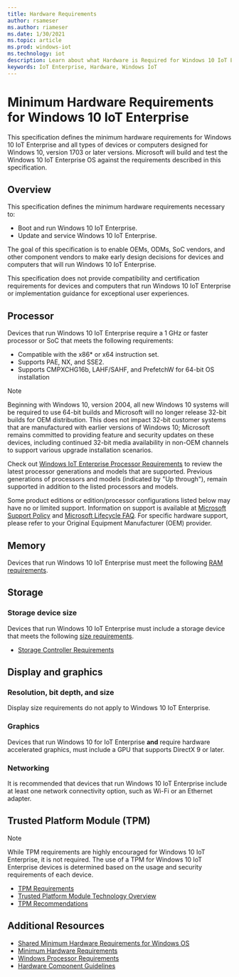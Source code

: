 ```yaml
---
title: Hardware Requirements
author: rsameser
ms.author: riameser
ms.date: 1/30/2021
ms.topic: article
ms.prod: windows-iot
ms.technology: iot
description: Learn about what Hardware is Required for Windows 10 IoT Enterprise.
keywords: IoT Enterprise, Hardware, Windows IoT
---
```


# Minimum Hardware Requirements for Windows 10 IoT Enterprise
This specification defines the minimum hardware requirements for Windows 10 IoT Enterprise and all types of devices or computers designed for Windows 10, version 1703 or later versions. Microsoft will build and test the Windows 10 IoT Enterprise OS against the requirements described in this specification.

## Overview
This specification defines the minimum hardware requirements necessary to:
* Boot and run Windows 10 IoT Enterprise.
* Update and service Windows 10 IoT Enterprise.

The goal of this specification is to enable OEMs, ODMs, SoC vendors, and other component vendors to make early design decisions for devices and computers that will run Windows 10 IoT Enterprise.

This specification does not provide compatibility and certification requirements for devices and computers that run Windows 10 IoT Enterprise or implementation guidance for exceptional user experiences.

## Processor
Devices that run Windows 10 IoT Enterprise require a 1 GHz or faster processor or SoC that meets the following requirements:
* Compatible with the x86* or x64 instruction set.
* Supports PAE, NX, and SSE2.
* Supports CMPXCHG16b, LAHF/SAHF, and PrefetchW for 64-bit OS installation

> [!NOTE]
> Beginning with Windows 10, version 2004, all new Windows 10 systems will be required to use 64-bit builds and Microsoft will no longer release 32-bit builds for OEM distribution. This does not impact 32-bit customer systems that are manufactured with earlier versions of Windows 10; Microsoft remains committed to providing feature and security updates on these devices, including continued 32-bit media availability in non-OEM channels to support various upgrade installation scenarios.

Check out [Windows IoT Enterprise Processor Requirements](https://docs.microsoft.com/windows-hardware/design/minimum/windows-processor-requirements#windows-iot-enterprise--embedded-processors) to review the latest processor generations and models that are supported. Previous generations of processors and models (indicated by "Up through"), remain supported in addition to the listed processors and models.

Some product editions or edition/processor configurations listed below may have no or limited support. Information on support is available at [Microsoft Support Policy](https://support.microsoft.com/lifecycle) and [Microsoft Lifecycle FAQ](https://support.microsoft.com/help/18581). For specific hardware support, please refer to your Original Equipment Manufacturer (OEM) provider.

## Memory
Devices that run Windows 10 IoT Enterprise must meet the following [RAM requirements](https://docs.microsoft.com/windows-hardware/design/minimum/minimum-hardware-requirements-overview#32-memory).

## Storage
### Storage device size
Devices that run Windows 10 IoT Enterprise must include a storage device that meets the following [size requirements](https://docs.microsoft.com/windows-hardware/design/minimum/minimum-hardware-requirements-overview#331-storage-device-size).

* [Storage Controller Requirements](https://docs.microsoft.com/windows-hardware/design/minimum/minimum-hardware-requirements-overview#332-storage-controller)

## Display and graphics
### Resolution, bit depth, and size
Display size requirements do not apply to Windows 10 IoT Enterprise.

### Graphics
Devices that run Windows 10 for IoT Enterprise **and** require hardware accelerated graphics, must include a GPU that supports DirectX 9 or later.

### Networking
It is recommended that devices that run Windows 10 IoT Enterprise include at least one network connectivity option, such as Wi-Fi or an Ethernet adapter.

## Trusted Platform Module (TPM)
> [!NOTE]
> While TPM requirements are highly encouraged for Windows 10 IoT Enterprise, it is not required. The use of a TPM for Windows 10 IoT Enterprise devices is determined based on the usage and security requirements of each device.

* [TPM Requirements](https://docs.microsoft.com/windows-hardware/design/minimum/minimum-hardware-requirements-overview#37-trusted-platform-module-tpm)
* [Trusted Platform Module Technology Overview](https://docs.microsoft.com/windows/security/information-protection/tpm/trusted-platform-module-overview)
* [TPM Recommendations](https://docs.microsoft.com/windows/security/information-protection/tpm/tpm-recommendations)

## Additional Resources
* [Shared Minimum Hardware Requirements for Windows OS](https://docs.microsoft.com/windows-hardware/design/minimum/minimum-hardware-requirements-overview#section-60---shared-minimum-hardware-requirements-for-components)
* [Minimum Hardware Requirements](https://docs.microsoft.com/windows-hardware/design/minimum/minimum-hardware-requirements-overview)
* [Windows Processor Requirements](https://docs.microsoft.com/windows-hardware/design/minimum/windows-processor-requirements)
* [Hardware Component Guidelines](https://docs.microsoft.com/windows-hardware/design/component-guidelines/components)

